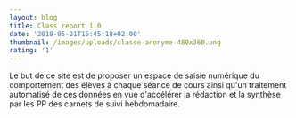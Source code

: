 ```yaml
---
layout: blog
title: Class report 1.0
date: '2018-05-21T15:45:18+02:00'
thumbnail: /images/uploads/classe-anonyme-480x360.png
rating: '1'
---
```

Le but de ce site est de proposer un espace de saisie numérique du comportement des élèves à chaque séance de cours ainsi qu'un traitement automatisé de ces données en vue d'accélérer la rédaction et la synthèse par les PP des carnets de suivi hebdomadaire.
